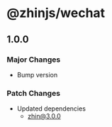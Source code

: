 # @zhinjs/wechat

## 1.0.0

### Major Changes

- Bump version

### Patch Changes

- Updated dependencies
  - zhin@3.0.0
